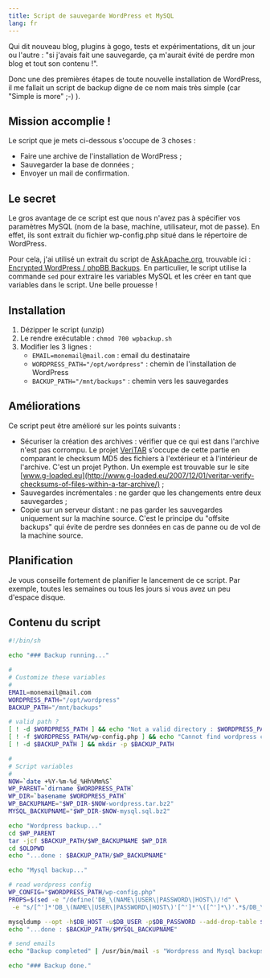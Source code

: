 ```yaml
---
title: Script de sauvegarde WordPress et MySQL
lang: fr
---
```


Qui dit nouveau blog, plugins à gogo, tests et expérimentations, dit un jour ou l'autre : "si j'avais fait une sauvegarde, ça m'aurait évité de perdre mon blog et tout son contenu !".

Donc une des premières étapes de toute nouvelle installation de WordPress, il me fallait un script de backup digne de ce nom mais très simple (car "Simple is more" ;-) ).

## Mission accomplie !

Le script que je mets ci-dessous s'occupe de 3 choses :

- Faire une archive de l'installation de WordPress ;
- Sauvegarder la base de données ;
- Envoyer un mail de confirmation.

## Le secret

Le gros avantage de ce script est que nous n'avez pas à spécifier vos paramètres MySQL (nom de la base, machine, utilisateur, mot de passe). En effet, ils sont extrait du fichier wp-config.php situé dans le répertoire de WordPress.

Pour cela, j'ai utilisé un extrait du script de [AskApache.org](http://www.askapache.com), trouvable ici : [Encrypted WordPress / phpBB Backups](http://www.askapache.com/wordpress/encrypted-wordpress-site-backups.html). En particulier, le script utilise la commande `sed` pour extraire les variables MySQL et les créer en tant que variables dans le script. Une belle prouesse !

## Installation

1. Dézipper le script (unzip)
1. Le rendre exécutable : `chmod 700 wpbackup.sh`
1. Modifier les 3 lignes :
   - `EMAIL=monemail@mail.com` : email du destinataire
   - `WORDPRESS_PATH="/opt/wordpress"` : chemin de l'installation de WordPress
   - `BACKUP_PATH="/mnt/backups"` : chemin vers les sauvegardes

## Améliorations

Ce script peut être amélioré sur les points suivants :

- Sécuriser la création des archives : vérifier que ce qui est dans l'archive n'est pas corrompu. Le projet [VeriTAR](http://www.codetrax.org/projects/veritar) s'occupe de cette partie en comparant le checksum MD5 des fichiers à l'extérieur et à l'intérieur de l'archive. C'est un projet Python. Un exemple est trouvable sur le site [www.g-loaded.eu](http://www.g-loaded.eu/2007/12/01/veritar-verify-checksums-of-files-within-a-tar-archive/) ;
- Sauvegardes incrémentales : ne garder que les changements entre deux sauvegardes ;
- Copie sur un serveur distant : ne pas garder les sauvegardes uniquement sur la machine source. C'est le principe du "offsite backups" qui évite de perdre ses données en cas de panne ou de vol de la machine source.

## Planification

Je vous conseille fortement de planifier le lancement de ce script. Par exemple, toutes les semaines ou tous les jours si vous avez un peu d'espace disque.

## Contenu du script

```bash
#!/bin/sh

echo "### Backup running..."

#
# Customize these variables
#
EMAIL=monemail@mail.com
WORDPRESS_PATH="/opt/wordpress"
BACKUP_PATH="/mnt/backups"

# valid path ?
[ ! -d $WORDPRESS_PATH ] && echo "Not a valid directory : $WORDPRESS_PATH" && exit 1
[ ! -f $WORDPRESS_PATH/wp-config.php ] && echo "Cannot find wordpress config file 'wp-config.php'" && exit 1
[ ! -d $BACKUP_PATH ] && mkdir -p $BACKUP_PATH

#
# Script variables
#
NOW=`date +%Y-%m-%d_%Hh%Mm%S`
WP_PARENT=`dirname $WORDPRESS_PATH`
WP_DIR=`basename $WORDPRESS_PATH`
WP_BACKUPNAME="$WP_DIR-$NOW-wordpress.tar.bz2"
MYSQL_BACKUPNAME="$WP_DIR-$NOW-mysql.sql.bz2"

echo "Wordpress backup..."
cd $WP_PARENT
tar -jcf $BACKUP_PATH/$WP_BACKUPNAME $WP_DIR
cd $OLDPWD
echo "...done : $BACKUP_PATH/$WP_BACKUPNAME"

echo "Mysql backup..."

# read wordpress config
WP_CONFIG="$WORDPRESS_PATH/wp-config.php"
PROPS=$(sed -e "/define('DB_\(NAME\|USER\|PASSWORD\|HOST\)/!d" \
 -e "s/[^']*'DB_\(NAME\|USER\|PASSWORD\|HOST\)'[^']*'\([^']*\)'.*$/DB_\1='\2';/g" ${WP_CONFIG}) && eval $PROPS;

mysqldump --opt -h$DB_HOST -u$DB_USER -p$DB_PASSWORD --add-drop-table $DB_NAME | bzip2 -c9 > $BACKUP_PATH/$MYSQL_BACKUPNAME
echo "...done : $BACKUP_PATH/$MYSQL_BACKUPNAME"

# send emails
echo "Backup completed" | /usr/bin/mail -s "Wordpress and Mysql backups completed on `date`" $EMAIL

echo "### Backup done."
```
